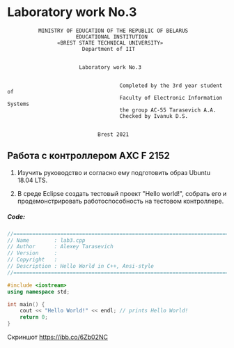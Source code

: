 # Laboratory work No.3           
              MINISTRY OF EDUCATION OF THE REPUBLIC OF BELARUS
                          EDUCATIONAL INSTITUTION 
                    «BREST STATE TECHNICAL UNIVERSITY»        
                            Department of IIT


                           Laboratory work No.3 


	                                	Completed by the 3rd year student of 
                                   		Faculty of Electronic Information Systems
	                                	the group AC-55 Tarasevich A.A.
                                 		Checked by Ivanuk D.S.


                                 Brest 2021

## Работа с контроллером AXC F 2152
1. Изучить руководство и согласно ему подготовить образ Ubuntu 18.04 LTS.



2. В среде Eclipse создать тестовый проект "Hello world!", собрать его и продемонстрировать работоспособность на тестовом контроллере.
##### Code:
```C++
//============================================================================
// Name        : lab3.cpp
// Author      : Alexey Tarasevich
// Version     :
// Copyright   : 
// Description : Hello World in C++, Ansi-style
//============================================================================

#include <iostream>
using namespace std;

int main() {
	cout << "Hello World!" << endl; // prints Hello World!
	return 0;
}
```

Скриншот https://ibb.co/6Zb02NC
